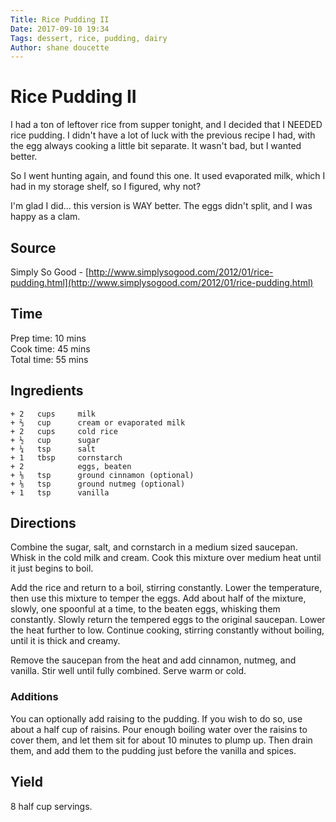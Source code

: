```yaml
---
Title: Rice Pudding II
Date: 2017-09-10 19:34  
Tags: dessert, rice, pudding, dairy
Author: shane doucette  
---
```


# Rice Pudding II
I had a ton of leftover rice from supper tonight, and I decided that I NEEDED 
rice pudding. I didn't have a lot of luck with the previous recipe I had, with
the egg always cooking a little bit separate. It wasn't bad, but I wanted 
better.

So I went hunting again, and found this one. It used evaporated milk, which I
had in my storage shelf, so I figured, why not? 

I'm glad I did... this version is WAY better. The eggs didn't split, and I was
happy as a clam.

## Source
Simply So Good - [http://www.simplysogood.com/2012/01/rice-pudding.html](http://www.simplysogood.com/2012/01/rice-pudding.html)

## Time
Prep time: 10 mins  
Cook time: 45 mins  
Total time: 55 mins  

## Ingredients
~~~~
+ 2   cups     milk
+ ⅔   cup      cream or evaporated milk
+ 2   cups     cold rice
+ ½   cup      sugar
+ ¼   tsp      salt
+ 1   tbsp     cornstarch
+ 2            eggs, beaten
+ ⅛   tsp      ground cinnamon (optional)
+ ⅛   tsp      ground nutmeg (optional)
+ 1   tsp      vanilla
~~~~

## Directions
Combine the sugar, salt, and cornstarch in a medium sized saucepan. Whisk in
the cold milk and cream. Cook this mixture over medium heat until it just 
begins to boil.

Add the rice and return to a boil, stirring constantly. Lower the temperature, 
then use this mixture to temper the eggs. Add about half of the mixture, 
slowly, one spoonful at a time, to the beaten eggs, whisking them constantly. 
Slowly return the tempered eggs to the original saucepan. Lower the heat 
further to low. Continue cooking, stirring constantly without boiling, until 
it is thick and creamy.

Remove the saucepan from the heat and add cinnamon, nutmeg, and vanilla. Stir 
well until fully combined. Serve warm or cold.

### Additions
You can optionally add raising to the pudding. If you wish to do so, use
about a half cup of raisins. Pour enough boiling water over the raisins to 
cover them, and let them sit for about 10 minutes to plump up. Then drain 
them, and add them to the pudding just before the vanilla and spices.

## Yield
8 half cup servings.

